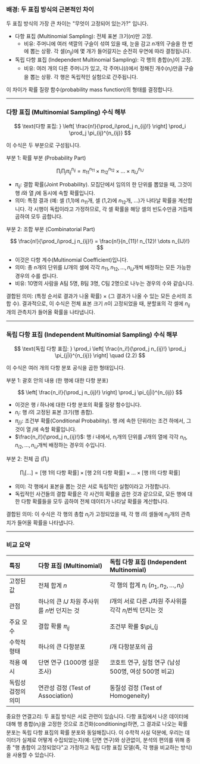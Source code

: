 ### 배경: 두 표집 방식의 근본적인 차이

두 표집 방식의 가장 큰 차이는 "무엇이 고정되어 있는가?" 입니다.

*   다항 표집 (Multinomial Sampling): 전체 표본 크기($n$)만 고정.
    *   비유: 주머니에 여러 색깔의 구슬이 섞여 있을 때, 눈을 감고 $n$개의 구슬을 한 번에 뽑는 상황. 각 셀($n_{ij}$)에 몇 개가 들어갈지는 순전히 우연에 따라 결정됩니다.
*   독립 다항 표집 (Independent Multinomial Sampling): 각 행의 총합($n_i$)이 고정.
    *   비유: 여러 개의 다른 주머니가 있고, 각 주머니($i$)에서 정해진 개수($n_i$)만큼 구슬을 뽑는 상황. 각 행은 독립적인 실험으로 간주됩니다.

이 차이가 확률 질량 함수(probability mass function)의 형태를 결정합니다.

---

### 다항 표집 (Multinomial Sampling) 수식 해부

$$ \text{다항 표집: } \left[ \frac{n!}{\prod_i\prod_j n_{ij}!} \right] \prod_i \prod_j \pi_{ij}^{n_{ij}} $$

이 수식은 두 부분으로 구성됩니다.

부분 1: 확률 부분 (Probability Part)

$$ \prod_i \prod_j \pi_{ij}^{n_{ij}} = \pi_{11}^{n_{11}} \times \pi_{12}^{n_{12}} \times \dots \times \pi_{IJ}^{n_{IJ}} $$

*   $\pi_{ij}$: 결합 확률(Joint Probability). 모집단에서 임의의 한 단위를 뽑았을 때, 그것이 행 $i$와 열 $j$에 동시에 속할 확률입니다.
*   의미: 특정 결과 (예: 셀 (1,1)에 $n_{11}$개, 셀 (1,2)에 $n_{12}$개, ...)가 나타날 확률을 계산합니다. 각 시행이 독립이라고 가정하므로, 각 셀 확률을 해당 셀의 빈도수만큼 거듭제곱하여 모두 곱합니다.

부분 2: 조합 부분 (Combinatorial Part)

$$ \frac{n!}{\prod_i\prod_j n_{ij}!} = \frac{n!}{n_{11}! n_{12}! \dots n_{IJ}!} $$

*   이것은 다항 계수(Multinomial Coefficient)입니다.
*   의미: 총 $n$개의 단위를 $IJ$개의 셀에 각각 $n_{11}, n_{12}, \dots, n_{IJ}$개씩 배정하는 모든 가능한 경우의 수를 셉니다.
*   비유: 10명의 사람을 A팀 5명, B팀 3명, C팀 2명으로 나누는 경우의 수와 같습니다.

결합된 의미:
(특정 순서로 결과가 나올 확률) $\times$ (그 결과가 나올 수 있는 모든 순서의 조합 수).
결과적으로, 이 수식은 전체 표본 크기 $n$이 고정되었을 때, 분할표의 각 셀에 $n_{ij}$개의 관측치가 들어올 확률을 나타냅니다.

---

### 독립 다항 표집 (Independent Multinomial Sampling) 수식 해부

$$ \text{독립 다항 표집: } \prod_i \left[ \frac{n_i!}{\prod_j n_{ij}!} \prod_j \pi_{j|i}^{n_{ij}} \right] \quad (2.2) $$

이 수식은 여러 개의 다항 분포 공식을 곱한 형태입니다.

부분 1: 괄호 안의 내용 (한 행에 대한 다항 분포)

$$ \left[ \frac{n_i!}{\prod_j n_{ij}!} \right] \prod_j \pi_{j|i}^{n_{ij}} $$

*   이것은 행 $i$ 하나에 대한 다항 분포의 확률 질량 함수입니다.
*   $n_i$: 행 $i$의 고정된 표본 크기(행 총합).
*   $\pi_{j|i}$: 조건부 확률(Conditional Probability). 행 $i$에 속한 단위라는 조건 하에서, 그것이 열 $j$에 속할 확률입니다.
*   $\frac{n_i!}{\prod_j n_{ij}!}$: 행 $i$ 내에서, $n_i$개의 단위를 $J$개의 열에 각각 $n_{i1}, n_{i2}, \dots, n_{iJ}$개씩 배정하는 경우의 수입니다.

부분 2: 전체 곱 ($\prod_i$)

$$ \prod_i [\dots] = [\text{행 1의 다항 확률}] \times [\text{행 2의 다항 확률}] \times \dots \times [\text{행 I의 다항 확률}] $$

*   의미: 각 행에서 표본을 뽑는 것은 서로 독립적인 실험이라고 가정합니다.
*   독립적인 사건들의 결합 확률은 각 사건의 확률을 곱한 것과 같으므로, 모든 행에 대한 다항 확률들을 모두 곱하여 전체 데이터가 나타날 확률을 계산합니다.

결합된 의미:
이 수식은 각 행의 총합 $n_i$가 고정되었을 때, 각 행 $i$의 셀들에 $n_{ij}$개의 관측치가 들어올 확률을 나타냅니다.

---

### 비교 요약

| 특징 | 다항 표집 (Multinomial) | 독립 다항 표집 (Independent Multinomial) |
| :--- | :--- | :--- |
| 고정된 값 | 전체 합계 $n$ | 각 행의 합계 $n_i$ ($n_1, n_2, \dots, n_I$) |
| 관점 | 하나의 큰 $IJ$ 차원 주사위를 $n$번 던지는 것 | $I$개의 서로 다른 $J$차원 주사위를 각각 $n_i$번씩 던지는 것 |
| 주요 모수 | 결합 확률 $\pi_{ij}$ | 조건부 확률 $\pi_{j|i}$ |
| 수학적 형태 | 하나의 큰 다항분포 | $I$개 다항분포의 곱 |
| 적용 예시 | 단면 연구 (1000명 설문조사) | 코호트 연구, 실험 연구 (남성 500명, 여성 500명 비교) |
| 독립성 검정의 의미 | 연관성 검정 (Test of Association) | 동질성 검정 (Test of Homogeneity) |

중요한 연결고리:
두 표집 방식은 서로 관련이 있습니다. 다항 표집에서 나온 데이터에 대해 행 총합($n_i$)을 고정한 것으로 조건화(conditioning)하면, 그 결과로 나오는 확률 분포는 독립 다항 표집의 확률 분포와 동일해집니다. 이 수학적 사실 덕분에, 우리는 데이터가 실제로 어떻게 수집되었는지(예: 단면 연구)와 상관없이, 분석의 편의를 위해 종종 "행 총합이 고정되었다"고 가정하고 독립 다항 표집 모델(즉, 각 행을 비교하는 방식)을 사용할 수 있습니다.

